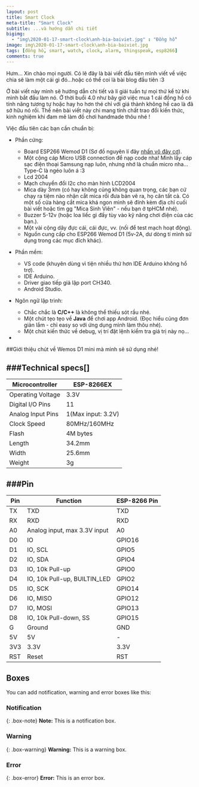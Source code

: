 ```yaml
---
layout: post
title: Smart Clock
meta-title: "Smart Clock"
subtitle: ...và hướng dẫn chi tiết
bigimg:
  - "img\2020-01-17-smart-clock\anh-bia-baiviet.jpg" : "Đồng hồ"
image: img\2020-01-17-smart-clock\anh-bia-baiviet.jpg
tags: [đồng hồ, smart, watch, clock, alarm, thingspeak, esp8266]
comments: true
---
```

Hưm... Xin chào mọi người. Có lẽ đây là bài viết đầu tiên mình viết về việc chia sẽ làm một cái gì đó...hoặc có thể coi là bài blog đầu tiên :3

Ở bài viết này mình sẽ hướng dẫn chi tiết và lí giải tuần tự mọi thứ kể từ khi mình bắt đầu làm nó. Ở thời buổi 4.0 như bây giờ việc mua 1 cái đồng hồ có tính năng tương tự hoặc hay ho hơn thé chỉ với giá thành không hề cao là đã sở hữu nó rồi. Thế nên bài viết này chi mang tính chất trao đổi kiến thức, kinh nghiệm khi đam mê làm đồ chơi handmade thôu nhé !

Việc đầu tiên các bạn cần chuẩn bị:
  - Phần cứng:
    - Board ESP266 Wemod D1 (Sơ đồ nguyên lí đây [nhấn vô đây cơ](img\2020-01-17-smart-clock\sch_d1_mini_v3.0.0.pdf)).
    - Một cộng cáp Micro USB connection để nạp code nha! Mình lấy cáp sạc điện thoại Samsung nạp luôn, nhưng nhớ là chuẩn micro nha... Type-C là ngéo luôn á :3
    - Lcd 2004
    - Mạch chuyển đổi I2c cho màn hình LCD2004 
    - Mica dày 3mm (có hay không củng không quan trọng, các bạn cứ chạy ra tiệm nào nhận cắt mica rồi đưa bản vẽ ra, họ cân tất cả. Có một số cửa hàng cắt mica khá ngon mình sẽ đính kèm địa chỉ cuối bài viết hoặc tìm gg "Mica Sinh Viên" - nếu bạn ở tpHCM nhé).
    - Buzzer 5-12v (hoặc loa liếc gì đấy tùy vào kỹ năng chơi điện của các bạn.).
    - Một vài cộng dây đực cái, cái đực, vv. (nối để test mạch hoạt động).
    - Nguồn cung cấp cho ESP266 Wemod D1 (5v-2A, dư dòng tí mình sử dụng trong các mục đích khác).
  - Phần mềm:
    - VS code (khuyên dùng vì tiện nhiều thứ hơn IDE Arduino không hổ trợ).
    - IDE Arduino.
    - Driver giao tiếp giả lập port CH340.
    - Android Studio.

  - Ngôn ngữ lập trình:
    - Chắc chắc là **C/C++** là không thể thiếu sót rầu nhé.
    - Một chút tẹo tẹo về **Java** để chơi app Android. (Đọc hiểu củng đơn giản lắm - chỉ easy so với ứng dụng mình làm thôu nhé).
    - Một chút kiến thức về debug, vị trí đặt lệnh kiểm tra giá trị này nọ...

  - 

##Giới thiệu chút về Wemos D1 mini mà mình sẽ sử dụng nhé!

###Technical specs[]
----------------------------------------------------------------------------

| Microcontroller | ESP-8266EX |
| --- | --- |
| Operating Voltage | 3.3V |
| Digital I/O Pins | 11 |
| Analog Input Pins | 1(Max input: 3.2V) |
| Clock Speed | 80MHz/160MHz |
| Flash | 4M bytes |
| Length | 34.2mm |
| Width | 25.6mm |
| Weight | 3g |

###Pin
----------------------------------------------------

| Pin | Function | ESP-8266 Pin |
| --- | --- | --- |
| TX | TXD | TXD |
| RX | RXD | RXD |
| A0 | Analog input, max 3.3V input | A0 |
| D0 | IO | GPIO16 |
| D1 | IO, SCL | GPIO5 |
| D2 | IO, SDA | GPIO4 |
| D3 | IO, 10k Pull-up | GPIO0 |
| D4 | IO, 10k Pull-up, BUILTIN_LED | GPIO2 |
| D5 | IO, SCK | GPIO14 |
| D6 | IO, MISO | GPIO12 |
| D7 | IO, MOSI | GPIO13 |
| D8 | IO, 10k Pull-down, SS | GPIO15 |
| G | Ground | GND |
| 5V | 5V | - |
| 3V3 | 3.3V | 3.3V |
| RST | Reset | RST |

## Boxes
You can add notification, warning and error boxes like this:

### Notification

{: .box-note}
**Note:** This is a notification box.

### Warning

{: .box-warning}
**Warning:** This is a warning box.

### Error

{: .box-error}
**Error:** This is an error box.
